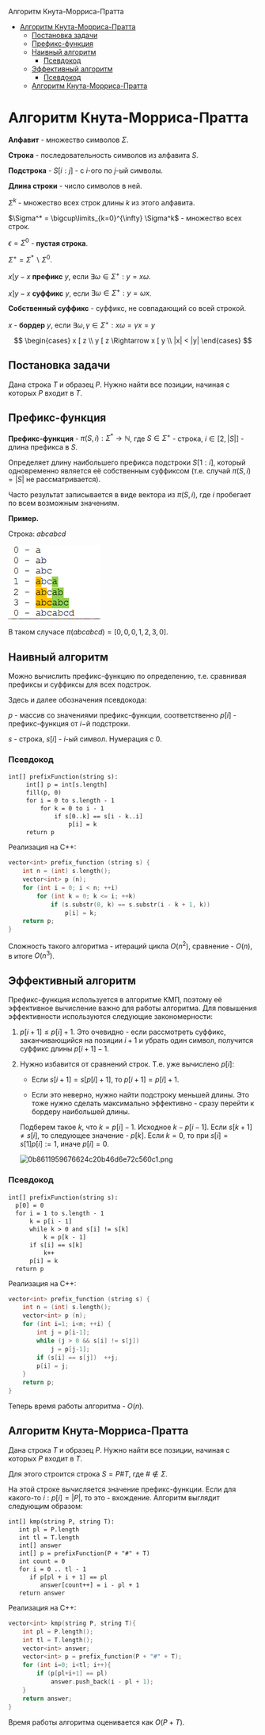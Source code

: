 Алгоритм Кнута-Морриса-Пратта

- [Алгоритм Кнута-Морриса-Пратта](#алгоритм-кнута-морриса-пратта)
  - [Постановка задачи](#постановка-задачи)
  - [Префикс-функция](#префикс-функция)
  - [Наивный алгоритм](#наивный-алгоритм)
    - [Псевдокод](#псевдокод)
  - [Эффективный алгоритм](#эффективный-алгоритм)
    - [Псевдокод](#псевдокод-1)
  - [Алгоритм Кнута-Морриса-Пратта](#алгоритм-кнута-морриса-пратта-1)

# Алгоритм Кнута-Морриса-Пратта

**Алфавит** - множество символов $\Sigma$.

**Строка** - последовательность символов из алфавита $S$.

**Подстрока** - $S[i:j]$ - с $i$-ого по $j$-ый символы.

**Длина строки** - число символов в ней.

$\Sigma^k$ - множество всех строк длины $k$ из этого алфавита.

$\Sigma^* = \bigcup\limits_{k=0}^{\infty} \Sigma^k$ - множество всех строк.

$\epsilon = \Sigma^0$ - **пустая строка**.

$\Sigma^+ = \Sigma^* \backslash \Sigma^0$.

$x [ y - x$ **префикс** $y$, если $\exists \omega \in \Sigma^+: y = x \omega$.

$x ] y - x$ **суффикс** $y$, если $\exists \omega \in \Sigma^+: y = \omega x$.

**Собственный суффикс** - суффикс, не совпадающий со всей строкой.

$x$ - **бордер** $y$, если $\exists \omega, \gamma \in \Sigma^+: x \omega = \gamma x = y$

$$
\begin{cases}
    x [ z \\
    y [ z \Rightarrow x [ y \\
    |x| < |y|
\end{cases}
$$

## Постановка задачи

Дана строка $T$ и образец $P$. Нужно найти все позиции, начиная с которых $P$ входит в $T$.

## Префикс-функция

**Префикс-функция** - $\pi ( S, i ): \Sigma^* \to \mathbb{N}$, где $S \in \Sigma^+$ - строка, $i \in [2, |S|]$ - длина префикса в $S$.

Определяет длину наибольшего префикса подстроки $S[1:i]$, который одновременно является её собственным суффиксом (т.е. случай $\pi (S, i) = |S|$ не рассматривается).

Часто результат записывается в виде вектора из $\pi (S, i)$, где $i$ пробегает по всем возможным значениям.

**Пример.**

Строка: $abcabcd$

![059771cc487fd37e60b10b1626b86690.png](./_resources/41bd43a16f404b5ab347e756b012316c.png)

В таком случасе $\pi (abcabcd) = [0, 0, 0, 1, 2, 3, 0]$.

## Наивный алгоритм

Можно вычислить префикс-функцию по определению, т.е. сравнивая префиксы и суффиксы для всех подстрок.

Здесь и далее обозначения псевдокода:

$p$ - массив со значениями префикс-функции, соответственно $p[i]$ -  префикс-функция от $i$−й подстроки.

$s$ - строка, $s[i]$ - $i$-ый символ. Нумерация с 0.

### Псевдокод

```
int[] prefixFunction(string s):
     int[] p = int[s.length]
     fill(p, 0)
     for i = 0 to s.length - 1
         for k = 0 to i - 1
             if s[0..k] == s[i - k..i]
                 p[i] = k
     return p
```

Реализация на C++:

```c++
vector<int> prefix_function (string s) {
	int n = (int) s.length();
	vector<int> p (n);
	for (int i = 0; i < n; ++i)
		for (int k = 0; k <= i; ++k)
			if (s.substr(0, k) == s.substr(i - k + 1, k))
				p[i] = k;
	return p;
}
```
Сложность такого алгоритма - итераций цикла $O(n^2)$, сравнение - $O(n)$, в итоге $O(n^3)$.


## Эффективный алгоритм

Префикс-функция используется в алгоритме КМП, поэтому её эффективное вычисление важно для работы алгоритма. Для повышения эффективности используются следующие закономерности:

1. $p[i + 1] \le p[i] + 1$. Это очевидно - если рассмотреть суффикс, заканчивающийся на позиции $i+1$ и убрать один символ, получится суффикс длины $p[i + 1] − 1$.

2. Нужно избавится от сравнений строк. Т.е. уже вычислено $p[i]$:

    - Если $s[i + 1] = s [ p[i] + 1 ]$, то $p[i + 1] = p[i] + 1$.

    - Если это неверно, нужно найти подстроку меньшей длины. Это тоже нужно сделать максимально эффективно - сразу перейти к бордеру наибольшей длины.

    Подберем такое $k$, что $k = p[i]−  1$. Исходное $k − p[i − 1]$. Если $s[k + 1] \ne s[i]$, то следующее значение - $p[k]$. Если $k = 0$, то при $s[i] = s[1] p[i] := 1$, иначе $p[i] = 0$.

    ![0b8611959676624c20b46d6e72c560c1.png](/_resources/18492176f32e42098282107c617ac6e6.png)

### Псевдокод

```
int[] prefixFunction(string s):
  p[0] = 0
  for i = 1 to s.length - 1
      k = p[i - 1]
      while k > 0 and s[i] != s[k]
          k = p[k - 1]
      if s[i] == s[k]
          k++
      p[i] = k
  return p
```

Реализация на C++:

```c++
vector<int> prefix_function (string s) {
    int n = (int) s.length();
    vector<int> p (n);
    for (int i=1; i<n; ++i) {
        int j = p[i-1];
        while (j > 0 && s[i] != s[j])
            j = p[j-1];
        if (s[i] == s[j])  ++j;
        p[i] = j;
    }
    return p;
}
```

Теперь время работы алгоритма - $O(n)$.

## Алгоритм Кнута-Морриса-Пратта

Дана строка $T$ и образец $P$. Нужно найти все позиции, начиная с которых $P$ входит в $T$.

Для этого строится строка $S = P \# T$, где $\# \notin \Sigma$.

На этой строке вычисляется значение префикс-функции. Если для какого-то $i: p[i] = |P|$, то это - вхождение. Алгоритм выглядит следующим образом:

```
int[] kmp(string P, string T):
   int pl = P.length
   int tl = T.length
   int[] answer
   int[] p = prefixFunction(P + "#" + T)
   int count = 0
   for i = 0 .. tl - 1
      if p[pl + i + 1] == pl
         answer[count++] = i - pl + 1 
   return answer
```

Реализация на C++:

```c++
vector<int> kmp(string P, string T){
    int pl = P.length();
    int tl = T.length();
    vector<int> answer;
    vector<int> p = prefix_function(P + "#" + T);
    for (int i=0; i<tl; i++){
        if (p[pl+i+1] == pl)
            answer.push_back(i - pl + 1);
    }
    return answer;
}
```

Время работы алгоритма оценивается как $O(P + T)$.